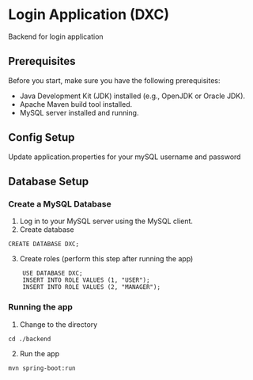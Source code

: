 # Login Application (DXC)

Backend for login application

## Prerequisites

Before you start, make sure you have the following prerequisites:

- Java Development Kit (JDK) installed (e.g., OpenJDK or Oracle JDK).
- Apache Maven build tool installed.
- MySQL server installed and running.

## Config Setup
Update application.properties for your mySQL username and password

## Database Setup

### Create a MySQL Database

1. Log in to your MySQL server using the MySQL client.
2. Create database
```
CREATE DATABASE DXC;
```
3. Create roles (perform this step after running the app)
```
    USE DATABASE DXC;
    INSERT INTO ROLE VALUES (1, "USER");
    INSERT INTO ROLE VALUES (2, "MANAGER");
```


### Running the app
1. Change to the directory
```
cd ./backend
```
2. Run the app
```
mvn spring-boot:run
```
   